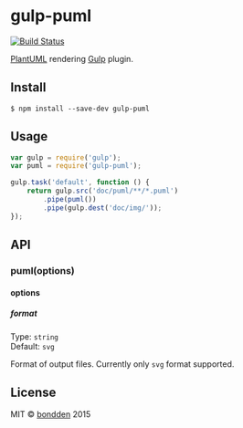 # gulp-puml
[![Build Status](https://travis-ci.org/bondden/gulp-puml.svg?branch=master)](https://travis-ci.org/bondden/gulp-puml)

[PlantUML](http://plantuml.com/) rendering [Gulp](http://gulpjs.com/) plugin.

## Install

```
$ npm install --save-dev gulp-puml
```

## Usage

```js
var gulp = require('gulp');
var puml = require('gulp-puml');

gulp.task('default', function () {
	return gulp.src('doc/puml/**/*.puml')
		.pipe(puml())
		.pipe(gulp.dest('doc/img/'));
});
```

## API

### puml(options)

#### options

##### format

Type: `string`  
Default: `svg`

Format of output files.
Currently only `svg` format supported.

## License

MIT © [bondden](https://github.com/bondden) 2015

